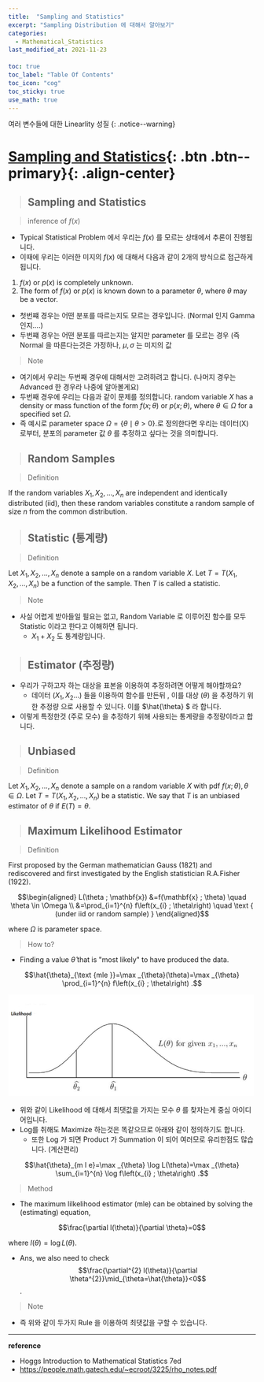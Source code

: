 ```yaml
---
title:  "Sampling and Statistics"
excerpt: "Sampling Distribution 에 대해서 알아보기"
categories:
  - Mathematical_Statistics
last_modified_at: 2021-11-23

toc: true
toc_label: "Table Of Contents"
toc_icon: "cog"
toc_sticky: true
use_math: true
---
```


 여러 변수들에 대한 Linearlity 성질
{: .notice--warning}

# [Sampling and Statistics](#link){: .btn .btn--primary}{: .align-center}

> ## Sampling and Statistics

> inference of $f(x)$

- Typical Statistical Problem 에서 우리는 $f(x)$ 를 모르는 상태에서 추론이 진행됩니다.
- 이때에 우리는 이러한 미지의 $f(x)$ 에 대해서 다음과 같이 2개의 방식으로 접근하게 됩니다. 

1. $f(x)$ or $p(x)$ is completely unknown.
1. The form of $f(x)$ or $p(x)$ is known down to a parameter $\theta$, where $\theta$ may be a vector.

- 첫번쨰 경우는 어떤 분포를 따르는지도 모르는 경우입니다. (Normal 인지 Gamma 인지....)
- 두번쨰 경우는 어떤 분포를 따르는지는 알지만 parameter 를 모르는 경우 (즉 Normal 을 따른다는것은 가정하나, $\mu , \sigma$ 는 미지의 값

> Note

- 여기에서 우리는 두번째 경우에 대해서만 고려하려고 합니다. (나머지 경우는 Advanced 한 경우라 나중에 알아볼게요)
- 두번째 경우에 우리는 다음과 같이 문제를 정의합니다.  random variable $X$ has a density or mass function of the form $f(x ; \theta)$ or $p(x ; \theta)$, where $\theta \in \Omega$ for a specified set $\Omega$. 
- 즉 예시로 parameter space $\Omega=\{\theta \mid \theta>0\}$.로 정의한다면 우리는 데이터(X) 로부터, 분포의 parameter 값 $\theta$ 를 추정하고 싶다는 것을 의미합니다.

> ## Random Samples

> Definition 

If the random variables $X_{1}, X_{2}, \ldots, X_{n}$ are independent and identically distributed (iid), then these random variables constitute a random sample of size $n$ from the common distribution.

> ## Statistic (통계량)

> Definition

Let $X_{1}, X_{2}, \ldots, X_{n}$ denote a sample on a random variable $X$. Let $T=T\left(X_{1}, X_{2}, \ldots, X_{n}\right)$ be a function of the sample. Then $T$ is called a statistic.

> Note

- 사실 어렵게 받아들일 필요는 없고, Random Variable 로 이루어진 함수를 모두 Statistic 이라고 한다고 이해하면 됩니다. 
  - $X_1 + X_2$ 도 통계량입니다.

> ## Estimator (추정량)

- 우리가 구하고자 하는 대상을 표본을 이용하여 추정하려면 어떻게 해야할까요?
  -  데이터 ($X_1,X_2...$) 들을 이용하여 함수를 만든뒤 , 이를 대상 ($\theta$) 을 추정하기 위한 추정량 으로 사용할 수  있니다. 이를 $\hat{\theta} $ 라 합니다.
- 이렇게 특정한것 (주로 모수) 을 추정하기 위해 사용되는 통계량을 추정량이라고 합니다.

> ## Unbiased

> Definition 

Let $X_{1}, X_{2}, \ldots, X_{n}$ denote a sample on a random variable $X$ with pdf $f(x ; \theta), \theta \in \Omega$. Let $T=T\left(X_{1}, X_{2}, \ldots, X_{n}\right)$ be a statistic. We say that $T$ is an unbiased estimator of $\theta$ if $E(T)=\theta$.

> ## Maximum Likelihood Estimator

> Definition

First proposed by the German mathematician Gauss (1821) and rediscovered and first investigated by the English statistician R.A.Fisher (1922).

$$\begin{aligned}
L(\theta ; \mathbf{x}) &=f(\mathbf{x} ; \theta) \quad \theta \in \Omega \\
&=\prod_{i=1}^{n} f\left(x_{i} ; \theta\right) \quad \text { (under iid or random sample) }
\end{aligned}$$

where $\Omega$ is parameter space.

> How to?

- Finding a value $\hat{\theta}$ that is "most likely" to have produced the data.

$$\hat{\theta}_{\text {mle }}=\max _{\theta}(\theta)=\max _{\theta} \prod_{i=1}^{n} f\left(x_{i} ; \theta\right) .$$

![png](/assets/images/Stat/111_1.png)

- 위와 같이 Likelihood 에 대해서 최댓값을 가지는 모수 $\theta$ 를 찾자는게 중심 아이디어입니다. 
- Log를 취해도 Maximize 하는것은 똑같으므로 아래와 같이 정의하기도 합니다.
  - 또한 Log 가 되면 Product 가 Summation 이 되어 여러모로 유리한점도 많습니다. (계산편리)

$$\hat{\theta}_{m l e}=\max _{\theta} \log L(\theta)=\max _{\theta} \sum_{i=1}^{n} \log f\left(x_{i} ; \theta\right) .$$

> Method

- The maximum lilkelihood estimator (mle) can be obtained by solving the (estimating) equation,

$$\frac{\partial l(\theta)}{\partial \theta}=0$$

where $l(\theta)=\log L(\theta)$.
- Ans, we also need to check $$\frac{\partial^{2} l(\theta)}{\partial \theta^{2}}\mid_{\theta=\hat{\theta}}<0$$.

> Note

- 즉 위와 같이 두가지 Rule 을 이용하여 최댓값을 구할 수 있습니다.

---

**reference**

- Hoggs Introduction to Mathematical Statistics 7ed
- <https://people.math.gatech.edu/~ecroot/3225/rho_notes.pdf>





